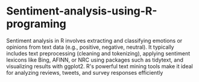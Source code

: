 # Sentiment-analysis-using-R-programing
Sentiment analysis in R involves extracting and classifying emotions or opinions from text data (e.g., positive, negative, neutral). It typically includes text preprocessing (cleaning and tokenizing), applying sentiment lexicons like Bing, AFINN, or NRC using packages such as tidytext, and visualizing results with ggplot2. R's powerful text mining tools make it ideal for analyzing reviews, tweets, and survey responses efficiently
